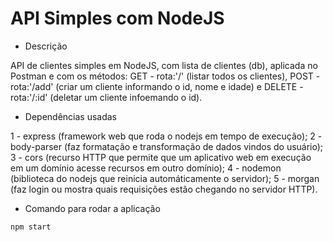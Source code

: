 # API Simples com NodeJS

- Descrição

API de clientes simples em NodeJS, com lista de clientes (db), aplicada no Postman e com os métodos: GET - rota:'/' (listar todos os clientes), POST - rota:'/add' (criar um cliente informando o id, nome e idade) e DELETE - rota:'/:id' (deletar um cliente infoemando o id).

- Dependências usadas

1 - express (framework web que roda o nodejs em tempo de execução); 
2 - body-parser (faz formatação e transformação de dados vindos do usuário);
3 - cors (recurso HTTP que permite que um aplicativo web em execução em um domínio acesse recursos em outro domínio); 
4 - nodemon (biblioteca do nodejs que reinicia automáticamente o servidor); 
5 - morgan (faz login ou mostra quais requisições estão chegando no servidor HTTP).

- Comando para rodar a aplicação

```bash
npm start
```





